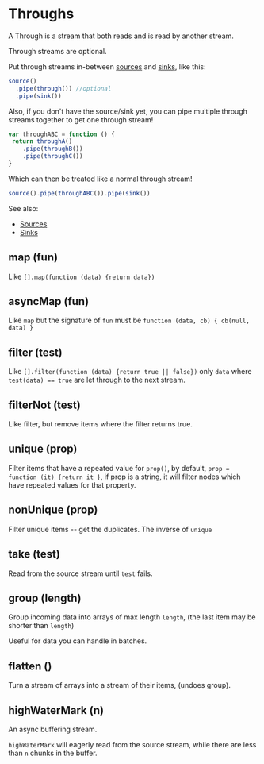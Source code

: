 # Throughs

A Through is a stream that both reads and is read by
another stream.

Through streams are optional.

Put through streams in-between [sources](https://github.com/dominictarr/pull-stream/blob/master/docs/sources.md) and [sinks](https://github.com/dominictarr/pull-stream/blob/master/docs/sinks.md),
like this:

```js
source()
  .pipe(through()) //optional
  .pipe(sink())
```

Also, if you don't have the source/sink yet,
you can pipe multiple through streams together
to get one through stream!

```js
var throughABC = function () {
 return throughA()
    .pipe(throughB())
    .pipe(throughC())
}
```

Which can then be treated like a normal through stream!

```js
source().pipe(throughABC()).pipe(sink())
```

See also:
* [Sources](https://github.com/dominictarr/pull-stream/blob/master/docs/sources.md)
* [Sinks](https://github.com/dominictarr/pull-stream/blob/master/docs/sinks.md)

## map (fun)

Like `[].map(function (data) {return data})`

## asyncMap (fun)

Like `map` but the signature of `fun` must be
`function (data, cb) { cb(null, data) }`

## filter (test)

Like `[].filter(function (data) {return true || false})`
only `data` where `test(data) == true` are let through
to the next stream.


## filterNot (test)

Like filter, but remove items where the filter returns true.

## unique (prop)

Filter items that have a repeated value for `prop()`,
by default, `prop = function (it) {return it }`, if prop is a string,
it will filter nodes which have repeated values for that property.

## nonUnique (prop)

Filter unique items -- get the duplicates.
The inverse of `unique`

## take (test)

Read from the source stream until `test` fails.

## group (length)

Group incoming data into arrays of max length `length`,
(the last item may be shorter than `length`)

Useful for data you can handle in batches.

## flatten ()

Turn a stream of arrays into a stream of their items, (undoes group).

## highWaterMark (n)

An async buffering stream.

`highWaterMark` will eagerly read from the source stream,
while there are less than `n` chunks in the buffer.


